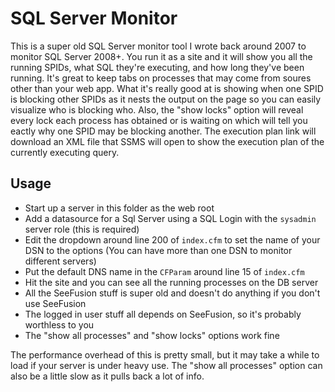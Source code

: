 # SQL Server Monitor

This is a super old SQL Server monitor tool I wrote back around 2007 to monitor SQL Server 2008+.  You run it as a site and it will show you all the running SPIDs, what SQL they're executing, and how long they've been running.  It's great to keep tabs on processes that may come from soures other than your web app.  What it's really good at is showing when one SPID is blocking other SPIDs as it nests the output on the page so you can easily visualize who is blocking who.  Also, the "show locks" option will reveal every lock each process has obtained or is waiting on which will tell you eactly why one SPID may be blocking another.  The execution plan link will download an XML file that SSMS will open to show the execution plan of the currently executing query.

## Usage

* Start up a server in this folder as the web root
* Add a datasource for a Sql Server using a SQL Login with the `sysadmin` server role (this is required)
* Edit the dropdown around line 200 of `index.cfm` to set the name of your DSN to the options (You can have more than one DSN to monitor different servers)
* Put the default DNS name in the `CFParam` around line 15 of `index.cfm` 
* Hit the site and you can see all the running processes on the DB server
* All the SeeFusion stuff is super old and doesn't do anything if you don't use SeeFusion
* The logged in user stuff all depends on SeeFusion, so it's probably worthless to you
* The "show all processes" and "show locks" options work fine

The performance overhead of this is pretty small, but it may take a while to load if your server is under heavy use. The "show all processes" option can also be a little slow as it pulls back a lot of info. 